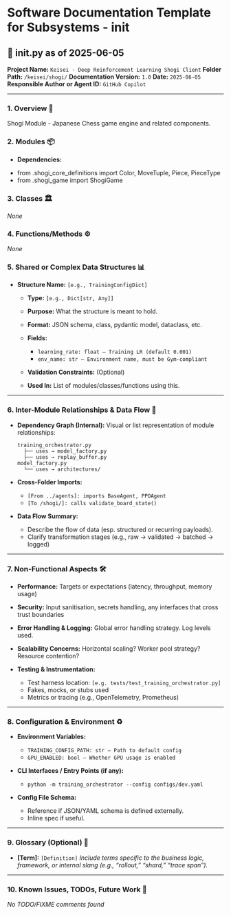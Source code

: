 # Software Documentation Template for Subsystems - __init__

## 📘 __init__.py as of 2025-06-05

**Project Name:** `Keisei - Deep Reinforcement Learning Shogi Client`
**Folder Path:** `/keisei/shogi/`
**Documentation Version:** `1.0`
**Date:** `2025-06-05`
**Responsible Author or Agent ID:** `GitHub Copilot`

---

### 1. Overview 📜

Shogi Module - Japanese Chess game engine and related components.
### 2. Modules 📦

* **Dependencies:**
- from .shogi_core_definitions import Color, MoveTuple, Piece, PieceType
- from .shogi_game import ShogiGame
### 3. Classes 🏛️

*None*
### 4. Functions/Methods ⚙️

*None*
### 5. Shared or Complex Data Structures 📊

* **Structure Name:** `[e.g., TrainingConfigDict]`

  * **Type:** `[e.g., Dict[str, Any]]`
  * **Purpose:** What the structure is meant to hold.
  * **Format:** JSON schema, class, pydantic model, dataclass, etc.
  * **Fields:**

    * `learning_rate: float – Training LR (default 0.001)`
    * `env_name: str – Environment name, must be Gym-compliant`
  * **Validation Constraints:** (Optional)
  * **Used In:** List of modules/classes/functions using this.

---

### 6. Inter-Module Relationships & Data Flow 🔄

* **Dependency Graph (Internal):**
  Visual or list representation of module relationships:

  ```
  training_orchestrator.py
    ├── uses → model_factory.py
    ├── uses → replay_buffer.py
  model_factory.py
    └── uses → architectures/
  ```

* **Cross-Folder Imports:**

  * `[From ../agents]: imports BaseAgent, PPOAgent`
  * `[To /shogi/]: calls validate_board_state()`

* **Data Flow Summary:**

  * Describe the flow of data (esp. structured or recurring payloads).
  * Clarify transformation stages (e.g., raw → validated → batched → logged)

---

### 7. Non-Functional Aspects 🛠️

* **Performance:**
  Targets or expectations (latency, throughput, memory usage)

* **Security:**
  Input sanitisation, secrets handling, any interfaces that cross trust boundaries

* **Error Handling & Logging:**
  Global error handling strategy. Log levels used.

* **Scalability Concerns:**
  Horizontal scaling? Worker pool strategy? Resource contention?

* **Testing & Instrumentation:**

  * Test harness location: `[e.g. tests/test_training_orchestrator.py]`
  * Fakes, mocks, or stubs used
  * Metrics or tracing (e.g., OpenTelemetry, Prometheus)

---

### 8. Configuration & Environment ♻️

* **Environment Variables:**

  * `TRAINING_CONFIG_PATH: str – Path to default config`
  * `GPU_ENABLED: bool – Whether GPU usage is enabled`

* **CLI Interfaces / Entry Points (if any):**

  * `python -m training_orchestrator --config configs/dev.yaml`

* **Config File Schema:**

  * Reference if JSON/YAML schema is defined externally.
  * Inline spec if useful.

---

### 9. Glossary (Optional) 📖

* **\[Term]:** `[Definition]`
  *Include terms specific to the business logic, framework, or internal slang (e.g., “rollout,” “shard,” “trace span”).*

---

### 10. Known Issues, TODOs, Future Work 🧭

*No TODO/FIXME comments found*
